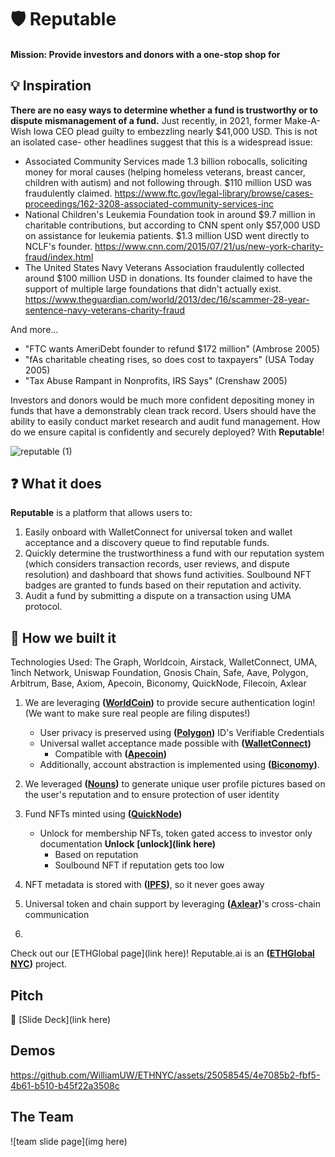 # 🛡 Reputable 

#### Mission: Provide investors and donors with a one-stop shop for 

## 💡 Inspiration 

**There are no easy ways to determine whether a fund is trustworthy or to dispute mismanagement of a fund.** Just recently, in 2021, former Make-A-Wish Iowa CEO plead guilty to embezzling nearly $41,000 USD. This is not an isolated case- other headlines suggest that this is a widespread issue:

- Associated Community Services made 1.3 billion robocalls, soliciting money for moral causes (helping homeless veterans, breast cancer, children with autism) and not following through. $110 million USD was fraudulently claimed. https://www.ftc.gov/legal-library/browse/cases-proceedings/162-3208-associated-community-services-inc
- National Children's Leukemia Foundation took in around $9.7 million in charitable contributions, but according to CNN spent only $57,000 USD on assistance for leukemia patients. $1.3 million USD went directly to NCLF's founder. https://www.cnn.com/2015/07/21/us/new-york-charity-fraud/index.html
- The United States Navy Veterans Association fraudulently collected around $100 million USD in donations. Its founder claimed to have the support of multiple large foundations that didn't actually exist. https://www.theguardian.com/world/2013/dec/16/scammer-28-year-sentence-navy-veterans-charity-fraud

And more...
- "FTC wants AmeriDebt founder to refund $172 million" (Ambrose 2005)
- "fAs charitable cheating rises, so does cost to taxpayers" (USA Today 2005)
- "Tax Abuse Rampant in Nonprofits, IRS Says" (Crenshaw 2005) 

Investors and donors would be much more confident depositing money in funds that have a demonstrably clean track record. Users should have the ability to easily conduct market research and audit fund management. How do we ensure capital is confidently and securely deployed? With **Reputable**! 

![reputable (1)](https://github.com/WilliamUW/ETHNYC/assets/22282583/11e49b88-0a9f-462e-af69-c3c9572f374b)

## ❓ What it does

**Reputable** is a platform that allows users to:
1. Easily onboard with WalletConnect for universal token and wallet acceptance and a discovery queue to find reputable funds.
3. Quickly determine the trustworthiness a fund with our reputation system (which considers transaction records, user reviews, and dispute resolution) and dashboard that shows fund activities. Soulbound NFT badges are granted to funds based on their reputation and activity.
4. Audit a fund by submitting a dispute on a transaction using UMA protocol. 

## 🚧 How we built it 

Technologies Used: The Graph, Worldcoin, Airstack, WalletConnect, UMA, 1inch Network, Uniswap Foundation, Gnosis Chain, Safe, Aave, Polygon, Arbitrum, Base, Axiom, Apecoin, Biconomy, QuickNode, Filecoin, Axlear

1. We are leveraging **([WorldCoin](https://github.com/WilliamUW/ETHNYC/blob/main/sponsors/WorldCoin.md))** to provide secure authentication login! (We want to make sure real people are filing disputes!)
   - User privacy is preserved using **([Polygon](https://github.com/WilliamUW/ETHNYC/blob/main/sponsors/Polygon.md))**  ID's Verifiable Credentials  
   - Universal wallet acceptance made possible with **([WalletConnect](https://github.com/WilliamUW/ETHNYC/blob/main/sponsors/WalletConnect.md))**
      -   Compatible with **([Apecoin](https://github.com/WilliamUW/ETHNYC/blob/main/sponsors/Apecoin.md))** 
   - Additionally, account abstraction is implemented using **([Biconomy](https://github.com/WilliamUW/ETHNYC/blob/main/sponsors/Biconomy.md))**.

2. We leveraged **([Nouns](https://github.com/WilliamUW/ETHNYC/blob/main/sponsors/Nouns.md))** to generate unique user profile pictures based on the user's reputation and to ensure protection of user identity
   
3. Fund NFTs minted using **([QuickNode](https://github.com/WilliamUW/ETHNYC/blob/main/sponsors/QuickNode.md))**
   - Unlock for membership NFTs, token gated access to investor only documentation **Unlock** **[unlock](link here)**
       - Based on reputation
       - Soulbound NFT if reputation gets too low     
     
3. NFT metadata is stored with **([IPFS](https://github.com/WilliamUW/ETHNYC/blob/main/sponsors/IPFS.md))**, so it never goes away 
   
4. Universal token and chain support by leveraging **([Axlear](https://github.com/WilliamUW/ETHNYC/blob/main/sponsors/Axlear.md))**'s cross-chain communication 

5. 

Check out our [ETHGlobal page](link here)! Reputable.ai is an **([ETHGlobal NYC](https://ethglobal.com/events/newyork2023))** project.

## Pitch

👀 [Slide Deck](link here)

## Demos

https://github.com/WilliamUW/ETHNYC/assets/25058545/4e7085b2-fbf5-4b61-b510-b45f22a3508c



## The Team
![team slide page](img here)


